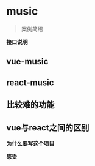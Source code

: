 # music

> 案例简绍

**接口说明**

## vue-music

## react-music

## 比较难的功能

## vue与react之间的区别

**为什么要写这个项目**

**感受**

